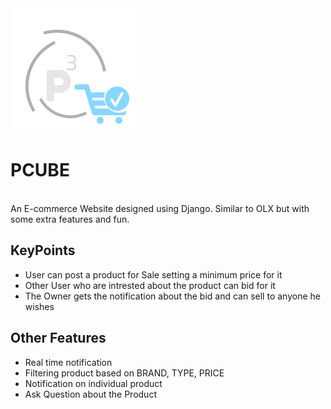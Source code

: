 <img src="https://github.com/adigapranava/PCUBE/blob/master/static/images/favicon2.png?raw=true">

# PCUBE  
<br>
An E-commerce Website designed using Django. Similar to OLX but with some extra features and fun.

## KeyPoints
* User can post a product for Sale setting a minimum price for it
* Other User who are intrested about the product can bid for it
* The Owner gets the notification about the bid and can sell to anyone he wishes

## Other Features
* Real time notification
* Filtering product based on BRAND, TYPE, PRICE
* Notification on individual product
* Ask Question about the Product
